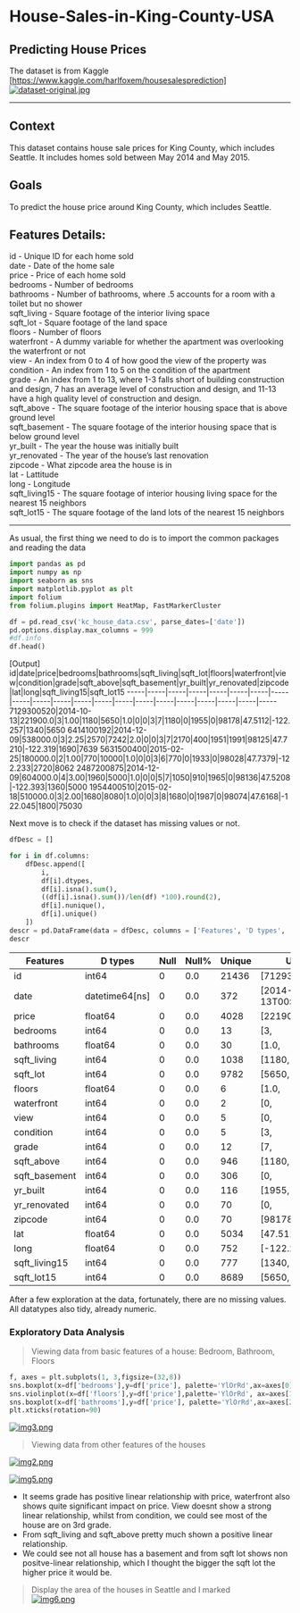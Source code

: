 # House-Sales-in-King-County-USA
## Predicting House Prices  
The dataset is from Kaggle [https://www.kaggle.com/harlfoxem/housesalesprediction]   
[![dataset-original.jpg](https://i.postimg.cc/xC836Xfh/dataset-original.jpg)](https://postimg.cc/zbmhBXRF)  

<hr>
  
## Context
This dataset contains house sale prices for King County, which includes Seattle. It includes homes sold between May 2014 and May 2015.  

## Goals
To predict the house price around King County, which includes Seattle.  

## Features Details:
id - Unique ID for each home sold  
date - Date of the home sale  
price - Price of each home sold  
bedrooms - Number of bedrooms  
bathrooms - Number of bathrooms, where .5 accounts for a room with a toilet but no shower  
sqft_living - Square footage of the interior living space  
sqft_lot - Square footage of the land space  
floors - Number of floors  
waterfront - A dummy variable for whether the apartment was overlooking the waterfront or not  
view - An index from 0 to 4 of how good the view of the property was  
condition - An index from 1 to 5 on the condition of the apartment  
grade - An index from 1 to 13, where 1-3 falls short of building construction and design, 7 has an average level of construction and design, and 11-13 have a high quality level of construction and design.  
sqft_above - The square footage of the interior housing space that is above ground level  
sqft_basement - The square footage of the interior housing space that is below ground level  
yr_built - The year the house was initially built  
yr_renovated - The year of the house’s last renovation  
zipcode - What zipcode area the house is in  
lat - Lattitude  
long - Longitude  
sqft_living15 - The square footage of interior housing living space for the nearest 15 neighbors  
sqft_lot15 - The square footage of the land lots of the nearest 15 neighbors  

<hr>  

As usual, the first thing we need to do is to import the common packages and reading the data
```python
import pandas as pd
import numpy as np
import seaborn as sns
import matplotlib.pyplot as plt
import folium
from folium.plugins import HeatMap, FastMarkerCluster

df = pd.read_csv('kc_house_data.csv', parse_dates=['date'])
pd.options.display.max_columns = 999
#df.info
df.head()
```  
[Output]
	id|date|price|bedrooms|bathrooms|sqft_living|sqft_lot|floors|waterfront|view|condition|grade|sqft_above|sqft_basement|yr_built|yr_renovated|zipcode|lat|long|sqft_living15|sqft_lot15
-----|-----|-----|-----|-----|-----|-----|-----|-----|-----|-----|-----|-----|-----|-----|-----|-----|-----|-----|-----|-----  
7129300520|2014-10-13|221900.0|3|1.00|1180|5650|1.0|0|0|3|7|1180|0|1955|0|98178|47.5112|-122.257|1340|5650
6414100192|2014-12-09|538000.0|3|2.25|2570|7242|2.0|0|0|3|7|2170|400|1951|1991|98125|47.7210|-122.319|1690|7639
5631500400|2015-02-25|180000.0|2|1.00|770|10000|1.0|0|0|3|6|770|0|1933|0|98028|47.7379|-122.233|2720|8062
2487200875|2014-12-09|604000.0|4|3.00|1960|5000|1.0|0|0|5|7|1050|910|1965|0|98136|47.5208|-122.393|1360|5000
1954400510|2015-02-18|510000.0|3|2.00|1680|8080|1.0|0|0|3|8|1680|0|1987|0|98074|47.6168|-122.045|1800|75030

Next move is to check if the dataset has missing values or not.

```python
dfDesc = []

for i in df.columns:
    dfDesc.append([
        i,
        df[i].dtypes,
        df[i].isna().sum(),
        ((df[i].isna().sum())/len(df) *100).round(2),
        df[i].nunique(),
        df[i].unique()
    ])
descr = pd.DataFrame(data = dfDesc, columns = ['Features', 'D types', 'Null', 'Null%', 'Unique', 'Unique Value'])
descr    
```  
Features|D types|Null|Null%|Unique|Unique Values
-----|-----|-----|-----|-----|-----|
id|int64|0|0.0|21436|[7129300520,|6414100192,|5631500400,|248720087...
date|datetime64[ns]|0|0.0|372|[2014-10-13T00:00:00.000000000,|2014-12-09T00:...
price|float64|0|0.0|4028|[221900.0,|538000.0,|180000.0,|604000.0,|51000...
bedrooms|int64|0|0.0|13|[3,|2,|4,|5,|1,|6,|7,|0,|8,|9,|11,|10,|33]
bathrooms|float64|0|0.0|30|[1.0,|2.25,|3.0,|2.0,|4.5,|1.5,|2.5,|1.75,|2.7...
sqft_living|int64|0|0.0|1038|[1180,|2570,|770,|1960,|1680,|5420,|1715,|1060...
sqft_lot|int64|0|0.0|9782|[5650,|7242,|10000,|5000,|8080,|101930,|6819,|...
floors|float64|0|0.0|6|[1.0,|2.0,|1.5,|3.0,|2.5,|3.5]
waterfront|int64|0|0.0|2|[0,|1]
view|int64|0|0.0|5|[0,|3,|4,|2,|1]
condition|int64|0|0.0|5|[3,|5,|4,|1,|2]
grade|int64|0|0.0|12|[7,|6,|8,|11,|9,|5,|10,|12,|4,|3,|13,|1]
sqft_above|int64|0|0.0|946|[1180,|2170,|770,|1050,|1680,|3890,|1715,|1060...
sqft_basement|int64|0|0.0|306|[0,|400,|910,|1530,|730,|1700,|300,|970,|760,|...
yr_built|int64|0|0.0|116|[1955,|1951,|1933,|1965,|1987,|2001,|1995,|196...
yr_renovated|int64|0|0.0|70|[0,|1991,|2002,|2010,|1999,|1992,|2013,|1994,|...
zipcode|int64|0|0.0|70|[98178,|98125,|98028,|98136,|98074,|98053,|980...
lat|float64|0|0.0|5034|[47.5112,|47.721000000000004,|47.7379,|47.5208...
long|float64|0|0.0|752|[-122.257,|-122.319,|-122.23299999999999,|-122...
sqft_living15|int64|0|0.0|777|[1340,|1690,|2720,|1360,|1800,|4760,|2238,|165...
sqft_lot15|int64|0|0.0|8689|[5650,|7639,|8062,|5000,|7503,|101930,|6819,|9...

After a few exploration at the data, fortunately, there are no missing values.
All datatypes also tidy, already numeric.

### Exploratory Data Analysis
> Viewing data from basic features of a house: Bedroom, Bathroom, Floors  
```python
f, axes = plt.subplots(1, 3,figsize=(32,8))
sns.boxplot(x=df['bedrooms'],y=df['price'], palette='YlOrRd',ax=axes[0])
sns.violinplot(x=df['floors'],y=df['price'],palette='YlOrRd', ax=axes[1])
sns.boxplot(x=df['bathrooms'],y=df['price'], palette='YlOrRd',ax=axes[2])
plt.xticks(rotation=90)
```

[![img3.png](https://i.postimg.cc/q7gvhVXc/img3.png)](https://postimg.cc/cKyS2zz6)  

> Viewing data from other features of the houses

[![img2.png](https://i.postimg.cc/xCMJ8Vnx/img2.png)](https://postimg.cc/6265bS7n)  

[![img5.png](https://i.postimg.cc/NGnSBh5q/img5.png)](https://postimg.cc/jCzZ4FHZ)  

- It seems grade has positive linear relationship with price, waterfront also shows quite significant impact on price. View doesnt show a strong linear relationship, whilst from condition, we could see most of the house are on 3rd grade.
- From sqft_living and sqft_above pretty much shown a positive linear relationship.
- We could see not all house has a basement and from sqft lot shows non positve-linear relationship, which I thought the bigger the sqft lot the higher price it would be.

> Display the area of the houses in Seattle and I marked  
[![img6.png](https://i.postimg.cc/1tVm5Gcy/img6.png)](https://postimg.cc/S2qFgzvP)
